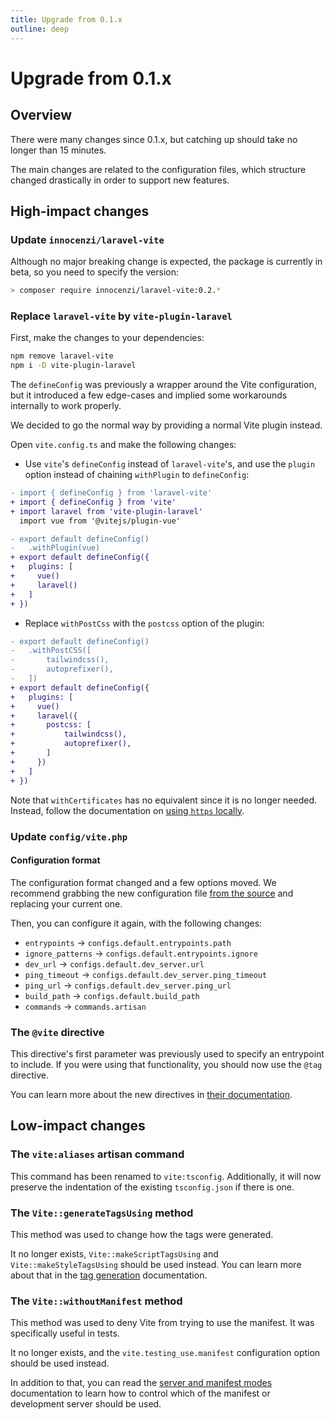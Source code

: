 ```yaml
---
title: Upgrade from 0.1.x
outline: deep
---
```


# Upgrade from 0.1.x

## Overview

There were many changes since 0.1.x, but catching up should take no longer than 15 minutes. 

The main changes are related to the configuration files, which structure changed drastically in order to support new features.

## High-impact changes

### Update `innocenzi/laravel-vite`

Although no major breaking change is expected, the package is currently in beta, so you need to specify the version:

```sh
> composer require innocenzi/laravel-vite:0.2.*
```

### Replace `laravel-vite` by `vite-plugin-laravel`

First, make the changes to your dependencies:

```sh
npm remove laravel-vite
npm i -D vite-plugin-laravel
```

The `defineConfig` was previously a wrapper around the Vite configuration, but it introduced a few edge-cases and implied some workarounds internally to work properly. 

We decided to go the normal way by providing a normal Vite plugin instead.

Open `vite.config.ts` and make the following changes: 

- Use `vite`'s `defineConfig` instead of `laravel-vite`'s, and use the `plugin` option instead of chaining `withPlugin` to `defineConfig`:

```diff {3,11}
- import { defineConfig } from 'laravel-vite'
+ import { defineConfig } from 'vite'
+ import laravel from 'vite-plugin-laravel'
  import vue from '@vitejs/plugin-vue'

- export default defineConfig()
- 	.withPlugin(vue)
+ export default defineConfig({
+   plugins: [
+     vue()
+     laravel()
+   ]
+ })
```

- Replace `withPostCss` with the `postcss` option of the plugin:

```diff {10,11,12,13}
- export default defineConfig()
- 	.withPostCSS([
- 		tailwindcss(),
- 		autoprefixer(),
- 	])
+ export default defineConfig({
+   plugins: [
+     vue()
+     laravel({
+       postcss: [
+      		tailwindcss(),
+      		autoprefixer(),
+       ]
+     })
+   ]
+ })
```

Note that `withCertificates` has no equivalent since it is no longer needed. Instead, follow the documentation on [using `https` locally](/guide/essentials/development.html#using-http-over-tsl).

### Update `config/vite.php`

#### Configuration format

The configuration format changed and a few options moved. We recommend grabbing the new configuration file [from the source](https://github.com/innocenzi/laravel-vite/blob/main/config/vite.php) and replacing your current one.

Then, you can configure it again, with the following changes:
  
- `entrypoints` -> `configs.default.entrypoints.path`
- `ignore_patterns` -> `configs.default.entrypoints.ignore`
- `dev_url` -> `configs.default.dev_server.url`
- `ping_timeout` -> `configs.default.dev_server.ping_timeout`
- `ping_url` -> `configs.default.dev_server.ping_url`
- `build_path` -> `configs.default.build_path`
- `commands` -> `commands.artisan`

### The `@vite` directive

This directive's first parameter was previously used to specify an entrypoint to include. If you were using that functionality, you should now use the `@tag` directive. 

You can learn more about the new directives in [their documentation](/guide/features/directives.html#tag).

## Low-impact changes

### The `vite:aliases` artisan command

This command has been renamed to `vite:tsconfig`. Additionally, it will now preserve the indentation of the existing `tsconfig.json` if there is one.

### The `Vite::generateTagsUsing` method 

This method was used to change how the tags were generated. 

It no longer exists, `Vite::makeScriptTagsUsing` and `Vite::makeStyleTagsUsing` should be used instead. You can learn more about that in the [tag generation](/guide/essentials/tag-generation.html) documentation.

### The `Vite::withoutManifest` method

This method was used to deny Vite from trying to use the manifest. It was specifically useful in tests. 

It no longer exists, and the `vite.testing_use.manifest` configuration option should be used instead. 

In addition to that, you can read the [server and manifest modes](/guide/essentials/server-and-manifest-modes.html) documentation to learn how to control which of the manifest or development server should be used.
